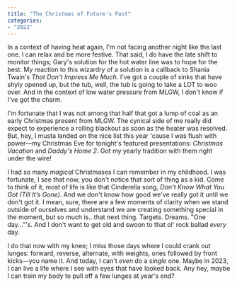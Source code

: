 ```yaml
---
title: "The Christmas of Future's Past"
categories:
- "2022"
---
```


In a context of having heat again, I'm not facing another night like the last one.  I can relax and be more festive.  That said, I do have the late shift to monitor things; Gary's solution for the hot water line was to hope for the best.  My reaction to this wizardry of a solution is a callback to Shania Twain's *That Don't Impress Me Much*.  I've got a couple of sinks that have shyly opened up, but the tub, well, the tub is going to take a LOT to woo over.  And in the context of low water pressure from MLGW, I don't know if I've got the charm.

I'm fortunate that I was not among that half that got a lump of coal as an early Christmas present from MLGW.  The cynical side of me really did expect to experience a rolling blackout as soon as the heater was resolved.  But, hey, I musta landed on the nice list this year 'cause I was flush with power—my Christmas Eve for tonight's featured presentations: *Christmas Vacation* and *Daddy's Home 2*.  Got my yearly tradition with them right under the wire!

I had so many *magical* Christmases I can remember in my childhood.  I was fortunate, I see that now, you don't notice that sort of thing as a kid.  Come to think of it, most of life is like that Cinderella song, *Don’t Know What You Got (Till It’s Gone)*.  And we don't know how good we've really got it until we don't got it.  I mean, sure, there are a few moments of clarity when we stand outside of ourselves and understand we are creating something special in the moment, but so much is...that next thing.  Targets.  Dreams.  "One day..."'s.  And I don't want to get old and swoon to that ol' rock ballad *every* day.  

I do that now with my knee; I miss those days where I could crank out lunges: forward, reverse, alternate, with weights, ones followed by front kicks—you name it.  And today, I can't *even* do a *single* one.  Maybe in 2023, I can live a life where I see with eyes that have looked back.  Any hey, maybe I can train my body to pull off a few lunges at year's end?